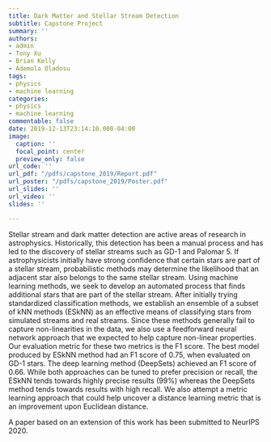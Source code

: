 ```yaml
---
title: Dark Matter and Stellar Stream Detection
subtitle: Capstone Project
summary: ''
authors:
- admin
- Tony Xu
- Brian Kelly
- Ademola Oladosu
tags:
- physics
- machine learning
categories:
- physics
- machine learning
commentable: false
date: 2019-12-13T23:14:10.000-04:00
image:
  caption: ''
  focal_point: center
  preview_only: false
url_code: ''
url_pdf: "/pdfs/capstone_2019/Report.pdf"
url_poster: "/pdfs/capstone_2019/Poster.pdf"
url_slides: ''
url_video: ''
slides: ''

---
```

Stellar stream and dark matter detection are active areas of research in astrophysics. Historically, this detection has been a manual process and has led to the discovery
of stellar streams such as GD-1 and Palomar 5. If astrophysicists initially have strong confidence that certain stars are part of a stellar stream, probabilistic methods
may determine the likelihood that an adjacent star also belongs to the same stellar stream. Using machine learning methods, we seek to develop an automated process
that finds additional stars that are part of the stellar stream. After initially trying standardized classification methods, we establish an ensemble of a subset of kNN
methods (ESkNN) as an effective means of classifying stars from simulated streams and real streams. Since these methods generally fail to capture non-linearities in the
data, we also use a feedforward neural network approach that we expected to help capture non-linear properties. Our evaluation metric for these two metrics is the F1
score. The best model produced by ESkNN method had an F1 score of 0.75, when evaluated on GD-1 stars. The deep learning method (DeepSets) achieved an F1
score of 0.66. While both approaches can be tuned to prefer precision or recall, the ESkNN tends towards highly precise results (99%) whereas the DeepSets method
tends towards results with high recall. We also attempt a metric learning approach that could help uncover a distance learning metric that is an improvement upon Euclidean distance.

A paper based on an extension of this work has been submitted to NeurIPS 2020. 